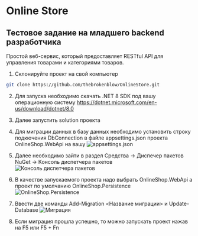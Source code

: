 # Online Store

## Тестовое задание на младшего backend разработчика

Простой веб-сервис, который предоставляет RESTful API для управления
товарами и категориями товаров.

1. Склонируйте проект на свой компьютер

```sh
git clone https://github.com/thebrokenblow/OnlineStore.git
```

2. Для запуска необходимо скачать .NET 8 SDK под вашу операционную систему
   https://dotnet.microsoft.com/en-us/download/dotnet/8.0

3. Далее запустить solution проекта

4. Для миграции данных в базу данных необходимо установить строку подкючения DbConnection в файле appsettings.json проекта OnlineShop.WebApi на вашу
   ![appsettings.json](http://url/to/img.png)

5. Далее необходимо зайти в раздел Средства -> Диспечер пакетов NuGet -> Консоль диспетчера пакетов
   ![Консоль диспетчера пакетов](http://url/to/img.png)

6. В качестве запускаемого проекта надо выбрать OnlineShop.WebApi а проект по умолчанию OnlineShop.Persistence
   ![OnlineShop.Persistence](http://url/to/img.png)

7. Ввести две команды Add-Migration <Название миграции> и Update-Database
   ![Миграция](http://url/to/img.png)

8. Если миграция прошла успешно, то можно запускать проект нажав на F5 или F5 + Fn
